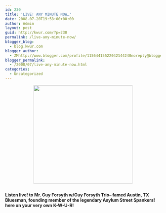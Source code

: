 ```yaml
---
id: 230
title: 'LIVE! ANY MINUTE NOW…'
date: 2008-07-20T19:58:00+00:00
author: Admin
layout: post
guid: http://kwur.com/?p=230
permalink: /live-any-minute-now/
blogger_blog:
  - blog.kwur.com
blogger_author:
  - ZMhttp://www.blogger.com/profile/11564415522042144240noreply@blogger.com
blogger_permalink:
  - /2008/07/live-any-minute-now.html
categories:
  - Uncategorized
---
```

<div class="pf-content">
  <p>
    <a onblur="try {parent.deselectBloggerImageGracefully();} catch(e) {}" href="http://www.hotbands.com/artists/4304/guyforsyth.jpg"><img style="display:block; margin:0px auto 10px; text-align:center;cursor:pointer; cursor:hand;width: 320px;" src="http://www.hotbands.com/artists/4304/guyforsyth.jpg" border="0" alt="" /></a><br /><span style="font-weight:bold;">Listen live! to Mr. Guy Forsyth w/Guy Forsyth Trio– famed Austin, TX Bluesman, founding member of the legendary Asylum Street Spankers! here on your very own K-W-U-R!</span>
  </p>
</div>